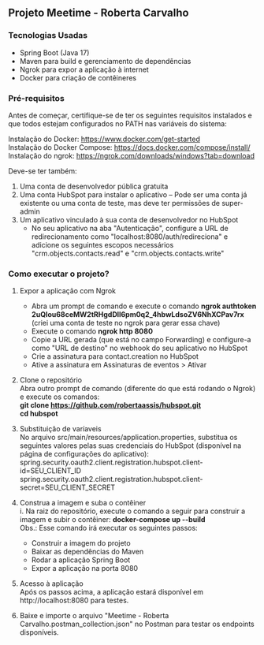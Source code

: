 ## Projeto Meetime - Roberta Carvalho

### Tecnologias Usadas
* Spring Boot (Java 17)
* Maven para build e gerenciamento de dependências
* Ngrok para expor a aplicação à internet
* Docker para criação de contêineres

### Pré-requisitos
Antes de começar, certifique-se de ter os seguintes requisitos instalados e que todos estejam configurados no PATH nas variáveis do sistema:

Instalação do Docker: https://www.docker.com/get-started   
Instalação do Docker Compose: https://docs.docker.com/compose/install/  
Instalação do ngrok: https://ngrok.com/downloads/windows?tab=download

Deve-se ter também:
1. Uma conta de desenvolvedor pública gratuita
2. Uma conta HubSpot para instalar o aplicativo – Pode ser uma conta já existente ou uma conta de teste, mas deve ter permissões de super-admin
3. Um aplicativo vinculado à sua conta de desenvolvedor no HubSpot
    * No seu aplicativo na aba "Autenticação", configure a URL de redirecionamento como "localhost:8080/auth/redireciona" e adicione os seguintes escopos necessários "crm.objects.contacts.read" e "crm.objects.contacts.write"

### Como executar o projeto?
1. Expor a aplicação com Ngrok
    * Abra um prompt de comando e execute o comando **ngrok authtoken 2uQIou68ceMW2tRHgdDlI6pm0q2_4hbwLdsoZV6NhXCPav7rx** (criei uma conta de teste no ngrok para gerar essa chave)
    * Execute o comando **ngrok http 8080**
    * Copie a URL gerada (que está no campo Forwarding) e configure-a como "URL de destino" no webhook do seu aplicativo no HubSpot
    * Crie a assinatura para contact.creation no HubSpot
    * Ative a assinatura em Assinaturas de eventos > Ativar

2. Clone o repositório  
   Abra outro prompt de comando (diferente do que está rodando o Ngrok) e execute os comandos:  
   **git clone https://github.com/robertaassis/hubspot.git**  
   **cd hubspot**

3. Substituição de varíaveis  
   No arquivo src/main/resources/application.properties, substitua os seguintes valores pelas suas credenciais do HubSpot (disponível na página de configurações do aplicativo):  
   spring.security.oauth2.client.registration.hubspot.client-id=SEU_CLIENT_ID  
   spring.security.oauth2.client.registration.hubspot.client-secret=SEU_CLIENT_SECRET

4. Construa a imagem e suba o contêiner  
   i. Na raiz do repositório, execute o comando a seguir para construir a imagem e subir o contêiner: **docker-compose up --build**  
   Obs.: Esse comando irá executar os seguintes passos:
    * Construir a imagem do projeto
    * Baixar as dependências do Maven
    * Rodar a aplicação Spring Boot
    * Expor a aplicação na porta 8080

5. Acesso à aplicação  
   Após os passos acima, a aplicação estará disponível em http://localhost:8080 para testes.

6. Baixe e importe o arquivo "Meetime - Roberta Carvalho.postman_collection.json" no Postman para testar os endpoints disponíveis.
